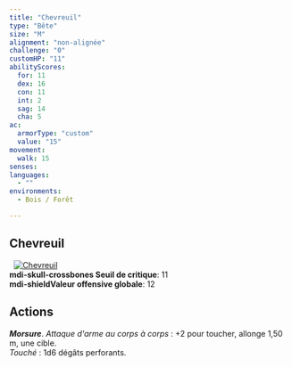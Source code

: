 ```yaml
---
title: "Chevreuil"
type: "Bête"
size: "M"
alignment: "non-alignée"
challenge: "0"
customHP: "11"
abilityScores:
  for: 11
  dex: 16
  con: 11
  int: 2
  sag: 14
  cha: 5
ac:
  armorType: "custom"
  value: "15"
movement:
  walk: 15
senses:
languages:
  - ""
environments:
  - Bois / Forêt

---
```

## Chevreuil
&nbsp;
[![Chevreuil](https://www.douaratil.fr/illustrations/bete/chevreuilm.png)](https://www.douaratil.fr/illustrations/bete/chevreuil.jpg)  
**<v-icon>mdi-skull-crossbones</v-icon> Seuil de critique**: 11        
**<v-icon>mdi-shield</v-icon>Valeur offensive globale**: 12   
## Actions
_**Morsure**_. _Attaque d'arme au corps à corps_ : +2 pour toucher, allonge 1,50 m, une cible.  
_Touché_ : 1d6 dégâts perforants.

